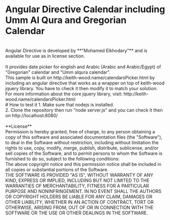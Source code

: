 # Angular Directive Calendar including Umm Al Qura and Gregorian Calendar
<br>
Angular Directive is developed by **"Mohamed Elkhodary"** and is available for use as in license section.
<br>
<br>
It provides date picker for english and Arabic (Arabic and Arabic/Egypt) of "Gregorian" calendar and "Umm alqura calendar".
<br>
This sample is built on http://keith-wood.name/calendarsPicker.html by including an angular directive that works as a wrapper on top of keith-wood jquery library. You have to check it then modify it to match your solution.
<br>
For more information about the core jquery library, visit: http://keith-wood.name/calendarsPicker.html
<br>
# How to test it
1. Make sure that nodejs is installed.<br>
2. Clone the repository then run "node server.js" and you can check it then on http://localhost:8080/
<br> 
<br>
**License**
<br>
Permission is hereby granted, free of charge, to any person obtaining a copy of this software and associated documentation files (the "Software"), to deal in the Software without restriction, including without limitation the rights to use, copy, modify, merge, publish, distribute, sublicense, and/or sell copies of the Software, and to permit persons to whom the Software is furnished to do so, subject to the following conditions:
<br>
The above copyright notice and this permission notice shall be included in all copies or substantial portions of the Software.
<br>
THE SOFTWARE IS PROVIDED "AS IS", WITHOUT WARRANTY OF ANY KIND, EXPRESS OR IMPLIED, INCLUDING BUT NOT LIMITED TO THE WARRANTIES OF MERCHANTABILITY, FITNESS FOR A PARTICULAR PURPOSE AND NONINFRINGEMENT. IN NO EVENT SHALL THE AUTHORS OR COPYRIGHT HOLDERS BE LIABLE FOR ANY CLAIM, DAMAGES OR OTHER LIABILITY, WHETHER IN AN ACTION OF CONTRACT, TORT OR OTHERWISE, ARISING FROM, OUT OF OR IN CONNECTION WITH THE SOFTWARE OR THE USE OR OTHER DEALINGS IN THE SOFTWARE.
